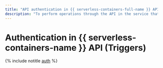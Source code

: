 ```yaml
---
title: "API authentication in {{ serverless-containers-full-name }} API (Triggers)"
description: "To perform operations through the API in the service that lets you run containerized applications in a secure, fault-tolerant, and scalable environment without creating or maintaining VMs - {{ serverless-containers-full-name }}, you need to get an IAM token for your account. The instruction describes the authentication process in the API for launching triggers."
---
```


# Authentication in {{ serverless-containers-name }} API (Triggers)

{% include notitle [auth](../../../_includes/authentication.md) %}
